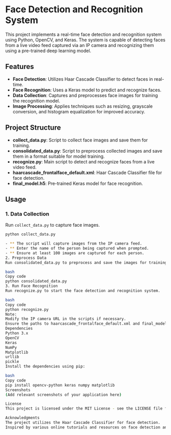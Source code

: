 # Face Detection and Recognition System

This project implements a real-time face detection and recognition system using Python, OpenCV, and Keras. The system is capable of detecting faces from a live video feed captured via an IP camera and recognizing them using a pre-trained deep learning model.

## Features

- **Face Detection**: Utilizes Haar Cascade Classifier to detect faces in real-time.
- **Face Recognition**: Uses a Keras model to predict and recognize faces.
- **Data Collection**: Captures and preprocesses face images for training the recognition model.
- **Image Processing**: Applies techniques such as resizing, grayscale conversion, and histogram equalization for improved accuracy.

## Project Structure

- **collect_data.py**: Script to collect face images and save them for training.
- **consolidated_data.py**: Script to preprocess collected images and save them in a format suitable for model training.
- **recognize.py**: Main script to detect and recognize faces from a live video feed.
- **haarcascade_frontalface_default.xml**: Haar Cascade Classifier file for face detection.
- **final_model.h5**: Pre-trained Keras model for face recognition.

## Usage

### 1. Data Collection

Run `collect_data.py` to capture face images.

```bash
python collect_data.py

- ** The script will capture images from the IP camera feed.
- ** Enter the name of the person being captured when prompted.
- ** Ensure at least 100 images are captured for each person.
2. Preprocess Data
Run consolidated_data.py to preprocess and save the images for training.

bash
Copy code
python consolidated_data.py
3. Run Face Recognition
Run recognize.py to start the face detection and recognition system.

bash
Copy code
python recognize.py
Note:
Modify the IP camera URL in the scripts if necessary.
Ensure the paths to haarcascade_frontalface_default.xml and final_model.h5 are correct.
Dependencies
Python 3.x
OpenCV
Keras
NumPy
Matplotlib
urllib
pickle
Install the dependencies using pip:

bash
Copy code
pip install opencv-python keras numpy matplotlib
Screenshots
(Add relevant screenshots of your application here)

License
This project is licensed under the MIT License - see the LICENSE file for details.

Acknowledgments
The project utilizes the Haar Cascade Classifier for face detection.
Inspired by various online tutorials and resources on face detection and recognition using deep learning.
